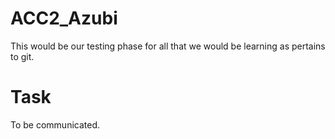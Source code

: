 # ACC2_Azubi

This would be our testing phase for all that we would be learning as pertains to git.

# Task

To be communicated.
